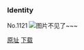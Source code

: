 ### Identity
No.1121
![图片不见了~~~](https://imgs.xkcd.com/comics/identity.png)

[原址](https://xkcd.com//1121) [下载](https://imgs.xkcd.com/comics/identity.png)

